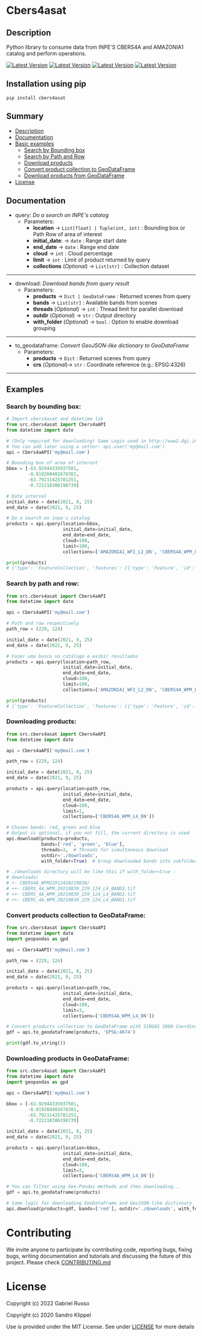 # Cbers4asat

## Description
Python library to consume data from INPE'S CBERS4A and AMAZONIA1 catalog and perform operations.

 [![Latest Version](https://img.shields.io/pypi/v/cbers4asat?style=plastic)](https://pypi.python.org/pypi/cbers4asat/)
 [![Latest Version](https://img.shields.io/pypi/l/cbers4asat?style=plastic)](https://pypi.python.org/pypi/cbers4asat/)
 [![Latest Version](https://img.shields.io/pypi/pyversions/cbers4asat?style=plastic)](https://pypi.python.org/pypi/cbers4asat/)
 [![Latest Version](https://img.shields.io/pypi/dm/cbers4asat?style=plastic)](https://pypi.python.org/pypi/cbers4asat/)

## Installation using pip

`pip install cbers4asat`

## Summary
* [Description](#description)
* [Documentation](#documentation)
* [Basic examples](#examples)
    * [Search by Bounding box](#search-by-bounding-box)
    * [Search by Path and Row](#search-by-path-and-row)
    * [Download products](#downloading-products)
    * [Convert product collection to GeoDataFrame](#convert-products-collection-to-geodataframe)
    * [Download products from GeoDataFrame ](#downloading-products-in-geodataframe)
* [License](#license)

## Documentation

- query: *Do a search on INPE's catalog*
  - Parameters:
    - **location** -> `List[float] | Tuple(int, int)` : Bounding box or Path Row of area of interest
    - **initial_date**: -> `date` : Range start date
    - **end_date** -> `date` : Range end date
    - **cloud** -> `int` : Cloud percentage
    - **limit** -> `int` : Limit of product returned by query
    - **collections** (*Optional*) -> `List[str]` : Collection dataset
----
  - download: *Download bands from query result*
    - Parameters:
      - **products** -> `Dict | GeoDataFrame` : Returned scenes from query
      - **bands** -> `List[str]` : Available bands from scenes
      - **threads** (*Optional*) -> `int` : Thread limit for parallel download
      - **outdir** (*Optional*) -> `str` : Output directory
      - **with_folder** (*Optional*) -> `bool` : Option to enable download grouping
----
  - to_geodataframe: *Convert GeoJSON-like dictionary to GeoDataFrame*
    - Parameters:
      - **products** -> `Dict` : Returned scenes from query
      - **crs** (*Optional*)-> `str` : Coordinate reference (e.g.: EPSG:4326)
----
## Examples

### Search by bounding box:

```python
# Import cbers4asat and datetime lib
from src.cbers4asat import Cbers4aAPI
from datetime import date

# (Only required for downloading) Same Login used in http://www2.dgi.inpe.br/catalogo/explore
# You can add later using a setter: api.user('my@mail.com')
api = Cbers4aAPI('my@mail.com')

# Bounding box of area of interest
bbox = [-63.92944335937501,
        -8.819260401678381,
        -63.79211425781251,
        -8.722218306198739]

# Date interval
initial_date = date(2021, 8, 25)
end_date = date(2021, 9, 25)

# Do a search on inpe's catalog
products = api.query(location=bbox,
                     initial_date=initial_date,
                     end_date=end_date,
                     cloud=100,
                     limit=100,
                     collections=['AMAZONIA1_WFI_L2_DN', 'CBERS4A_WPM_L4_DN'])  # Optional

print(products)
# {'type': 'FeatureCollection', 'features': [{'type': 'Feature', 'id': 'AMAZONIA1_WFI03901620210911CB11', ...
```

### Search by path and row:

```python
from src.cbers4asat import Cbers4aAPI
from datetime import date

api = Cbers4aAPI('my@mail.com')

# Path and row respectively
path_row = (229, 124)

initial_date = date(2021, 8, 25)
end_date = date(2021, 9, 25)

# Fazer uma busca no catálogo e exibir resultados
products = api.query(location=path_row,
                     initial_date=initial_date,
                     end_date=end_date,
                     cloud=100,
                     limit=100,
                     collections=['AMAZONIA1_WFI_L2_DN', 'CBERS4A_WPM_L4_DN'])  # Optional

print(products)
# {'type': 'FeatureCollection', 'features': [{'type': 'Feature', 'id': 'CBERS4A_WPM22912420210830', ...
```

### Downloading products:

```python
from src.cbers4asat import Cbers4aAPI
from datetime import date

api = Cbers4aAPI('my@mail.com')

path_row = (229, 124)

initial_date = date(2021, 8, 25)
end_date = date(2021, 9, 25)

products = api.query(location=path_row,
                     initial_date=initial_date,
                     end_date=end_date,
                     cloud=100,
                     limit=1,
                     collections=['CBERS4A_WPM_L4_DN'])

# Chosen bands: red, green and blue
# Output is optional, if you not fill, the current directory is used
api.download(products=products,
             bands=['red', 'green', 'blue'],
             threads=3,  # Threads for simultaneous download
             outdir='./downloads',
             with_folder=True)  # Group downloaded bands into subfolder(s) in the ./downloads directory

# ./downloads directory will be like this if with_folder=true :
# downloads/
# +- CBERS4A_WPM22912420210830/
# ++- CBERS_4A_WPM_20210830_229_124_L4_BAND3.tif
# ++- CBERS_4A_WPM_20210830_229_124_L4_BAND2.tif
# ++- CBERS_4A_WPM_20210830_229_124_L4_BAND1.tif
```

### Convert products collection to GeoDataFrame:

```python
from src.cbers4asat import Cbers4aAPI
from datetime import date
import geopandas as gpd

api = Cbers4aAPI('my@mail.com')

path_row = (229, 124)

initial_date = date(2021, 8, 25)
end_date = date(2021, 9, 25)

products = api.query(location=path_row,
                     initial_date=initial_date,
                     end_date=end_date,
                     cloud=100,
                     limit=3,
                     collections=['CBERS4A_WPM_L4_DN'])

# Convert products collection to GeoDataFrame with SIRGAS 2000 Coordinate reference
gdf = api.to_geodataframe(products, 'EPSG:4674')

print(gdf.to_string())
```
### Downloading products in GeoDataFrame:

```python
from src.cbers4asat import Cbers4aAPI
from datetime import date
import geopandas as gpd

api = Cbers4aAPI('my@mail.com')

bbox = [-63.92944335937501,
        -8.819260401678381,
        -63.79211425781251,
        -8.722218306198739]

initial_date = date(2021, 8, 25)
end_date = date(2021, 9, 25)

products = api.query(location=bbox,
                     initial_date=initial_date,
                     end_date=end_date,
                     cloud=100,
                     limit=3,
                     collections=['CBERS4A_WPM_L4_DN'])

# You can filter using Geo-Pandas methods and then downloading...
gdf = api.to_geodataframe(products)

# Same logic for downloading GeoDataFrame and GeoJSON-like dictionary
api.download(products=gdf, bands=['red'], outdir='./downloads', with_folder=False)
```

# Contributing 

We invite anyone to participate by contributing code, reporting bugs, fixing bugs, 
writing documentation and tutorials and discussing the future of this project. Please check [CONTRIBUTING.md](https://github.com/gabriel-russo/cbers4asat/blob/master/CONTRIBUTING.md)

# License
Copyright (c) 2022 Gabriel Russo

Copyright (c) 2020 Sandro Klippel

Use is provided under the MIT License. See under 
[LICENSE](https://github.com/gabriel-russo/cbers4asat/blob/master/LICENSE) for more details
